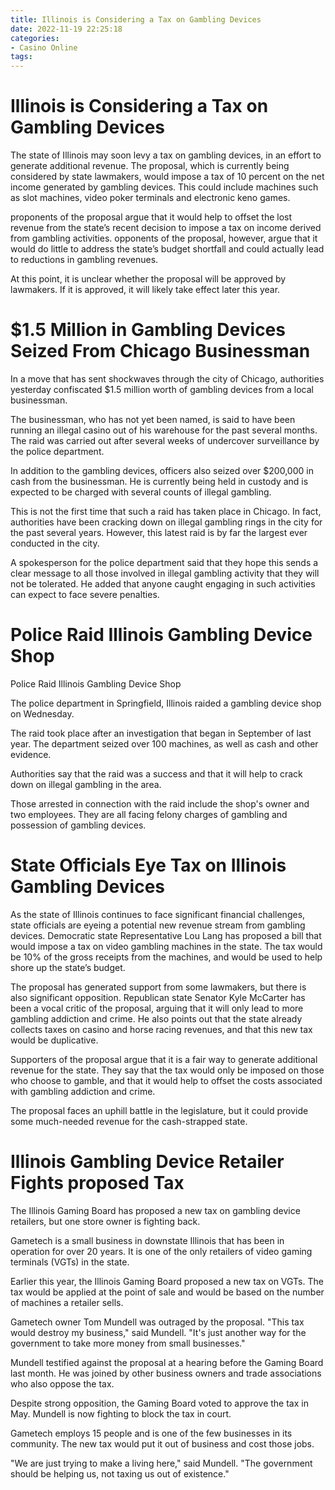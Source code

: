 ```yaml
---
title: Illinois is Considering a Tax on Gambling Devices
date: 2022-11-19 22:25:18
categories:
- Casino Online
tags:
---
```



#  Illinois is Considering a Tax on Gambling Devices

The state of Illinois may soon levy a tax on gambling devices, in an effort to generate additional revenue. The proposal, which is currently being considered by state lawmakers, would impose a tax of 10 percent on the net income generated by gambling devices. This could include machines such as slot machines, video poker terminals and electronic keno games.

 proponents of the proposal argue that it would help to offset the lost revenue from the state’s recent decision to impose a tax on income derived from gambling activities. opponents of the proposal, however, argue that it would do little to address the state’s budget shortfall and could actually lead to reductions in gambling revenues.

At this point, it is unclear whether the proposal will be approved by lawmakers. If it is approved, it will likely take effect later this year.

#  $1.5 Million in Gambling Devices Seized From Chicago Businessman

In a move that has sent shockwaves through the city of Chicago, authorities yesterday confiscated $1.5 million worth of gambling devices from a local businessman.

The businessman, who has not yet been named, is said to have been running an illegal casino out of his warehouse for the past several months. The raid was carried out after several weeks of undercover surveillance by the police department.

In addition to the gambling devices, officers also seized over $200,000 in cash from the businessman. He is currently being held in custody and is expected to be charged with several counts of illegal gambling.

This is not the first time that such a raid has taken place in Chicago. In fact, authorities have been cracking down on illegal gambling rings in the city for the past several years. However, this latest raid is by far the largest ever conducted in the city.

A spokesperson for the police department said that they hope this sends a clear message to all those involved in illegal gambling activity that they will not be tolerated. He added that anyone caught engaging in such activities can expect to face severe penalties.

#  Police Raid Illinois Gambling Device Shop

Police Raid Illinois Gambling Device Shop

The police department in Springfield, Illinois raided a gambling device shop on Wednesday.

The raid took place after an investigation that began in September of last year. The department seized over 100 machines, as well as cash and other evidence.

Authorities say that the raid was a success and that it will help to crack down on illegal gambling in the area.

Those arrested in connection with the raid include the shop's owner and two employees. They are all facing felony charges of gambling and possession of gambling devices.

#  State Officials Eye Tax on Illinois Gambling Devices

As the state of Illinois continues to face significant financial challenges, state officials are eyeing a potential new revenue stream from gambling devices. Democratic state Representative Lou Lang has proposed a bill that would impose a tax on video gambling machines in the state. The tax would be 10% of the gross receipts from the machines, and would be used to help shore up the state’s budget.

The proposal has generated support from some lawmakers, but there is also significant opposition. Republican state Senator Kyle McCarter has been a vocal critic of the proposal, arguing that it will only lead to more gambling addiction and crime. He also points out that the state already collects taxes on casino and horse racing revenues, and that this new tax would be duplicative.

Supporters of the proposal argue that it is a fair way to generate additional revenue for the state. They say that the tax would only be imposed on those who choose to gamble, and that it would help to offset the costs associated with gambling addiction and crime.

The proposal faces an uphill battle in the legislature, but it could provide some much-needed revenue for the cash-strapped state.

#  Illinois Gambling Device Retailer Fights proposed Tax

The Illinois Gaming Board has proposed a new tax on gambling device retailers, but one store owner is fighting back.

Gametech is a small business in downstate Illinois that has been in operation for over 20 years. It is one of the only retailers of video gaming terminals (VGTs) in the state.

Earlier this year, the Illinois Gaming Board proposed a new tax on VGTs. The tax would be applied at the point of sale and would be based on the number of machines a retailer sells.

Gametech owner Tom Mundell was outraged by the proposal.
"This tax would destroy my business," said Mundell. "It's just another way for the government to take more money from small businesses."

Mundell testified against the proposal at a hearing before the Gaming Board last month. He was joined by other business owners and trade associations who also oppose the tax.

Despite strong opposition, the Gaming Board voted to approve the tax in May. Mundell is now fighting to block the tax in court.

 Gametech employs 15 people and is one of the few businesses in its community. The new tax would put it out of business and cost those jobs.

"We are just trying to make a living here," said Mundell. "The government should be helping us, not taxing us out of existence."